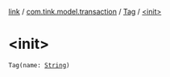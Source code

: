 [link](../../index.md) / [com.tink.model.transaction](../index.md) / [Tag](index.md) / [&lt;init&gt;](./-init-.md)

# &lt;init&gt;

`Tag(name: `[`String`](https://kotlinlang.org/api/latest/jvm/stdlib/kotlin/-string/index.html)`)`
